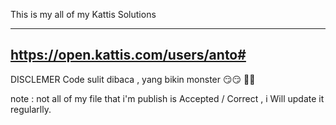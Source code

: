This is my  all of my Kattis Solutions

-----------------------------------
https://open.kattis.com/users/anto#
-----------------------------------
DISCLEMER
Code sulit dibaca , yang bikin monster 😏😏
🥹🥹

note : not all of my file that i'm publish is Accepted / Correct , i Will update it regularlly. 
